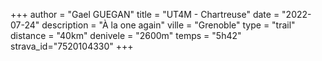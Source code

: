 +++
author = "Gael GUEGAN"
title = "UT4M - Chartreuse"
date = "2022-07-24"
description = "À la one again"
ville = "Grenoble"
type = "trail"
distance = "40km"
denivele = "2600m"
temps = "5h42"
strava_id="7520104330"
+++
